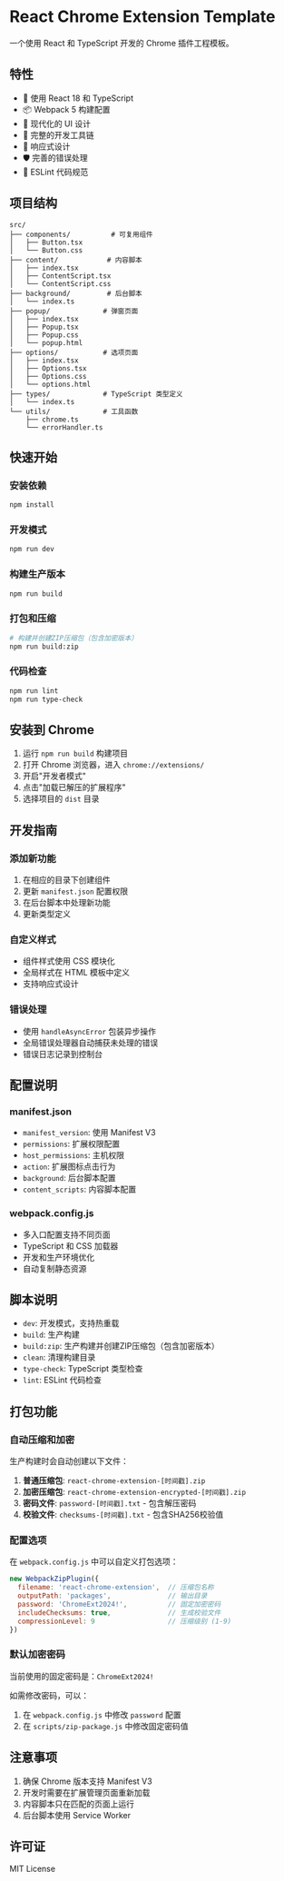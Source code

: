 # React Chrome Extension Template

一个使用 React 和 TypeScript 开发的 Chrome 插件工程模板。

## 特性

- 🚀 使用 React 18 和 TypeScript
- 📦 Webpack 5 构建配置
- 🎨 现代化的 UI 设计
- 🔧 完整的开发工具链
- 📱 响应式设计
- 🛡️ 完善的错误处理
- 📝 ESLint 代码规范

## 项目结构

```
src/
├── components/          # 可复用组件
│   ├── Button.tsx
│   └── Button.css
├── content/            # 内容脚本
│   ├── index.tsx
│   ├── ContentScript.tsx
│   └── ContentScript.css
├── background/         # 后台脚本
│   └── index.ts
├── popup/             # 弹窗页面
│   ├── index.tsx
│   ├── Popup.tsx
│   ├── Popup.css
│   └── popup.html
├── options/           # 选项页面
│   ├── index.tsx
│   ├── Options.tsx
│   ├── Options.css
│   └── options.html
├── types/             # TypeScript 类型定义
│   └── index.ts
└── utils/             # 工具函数
    ├── chrome.ts
    └── errorHandler.ts
```

## 快速开始

### 安装依赖

```bash
npm install
```

### 开发模式

```bash
npm run dev
```

### 构建生产版本

```bash
npm run build
```

### 打包和压缩

```bash
# 构建并创建ZIP压缩包（包含加密版本）
npm run build:zip
```

### 代码检查

```bash
npm run lint
npm run type-check
```

## 安装到 Chrome

1. 运行 `npm run build` 构建项目
2. 打开 Chrome 浏览器，进入 `chrome://extensions/`
3. 开启"开发者模式"
4. 点击"加载已解压的扩展程序"
5. 选择项目的 `dist` 目录

## 开发指南

### 添加新功能

1. 在相应的目录下创建组件
2. 更新 `manifest.json` 配置权限
3. 在后台脚本中处理新功能
4. 更新类型定义

### 自定义样式

- 组件样式使用 CSS 模块化
- 全局样式在 HTML 模板中定义
- 支持响应式设计

### 错误处理

- 使用 `handleAsyncError` 包装异步操作
- 全局错误处理器自动捕获未处理的错误
- 错误日志记录到控制台

## 配置说明

### manifest.json

- `manifest_version`: 使用 Manifest V3
- `permissions`: 扩展权限配置
- `host_permissions`: 主机权限
- `action`: 扩展图标点击行为
- `background`: 后台脚本配置
- `content_scripts`: 内容脚本配置

### webpack.config.js

- 多入口配置支持不同页面
- TypeScript 和 CSS 加载器
- 开发和生产环境优化
- 自动复制静态资源

## 脚本说明

- `dev`: 开发模式，支持热重载
- `build`: 生产构建
- `build:zip`: 生产构建并创建ZIP压缩包（包含加密版本）
- `clean`: 清理构建目录
- `type-check`: TypeScript 类型检查
- `lint`: ESLint 代码检查

## 打包功能

### 自动压缩和加密

生产构建时会自动创建以下文件：

1. **普通压缩包**: `react-chrome-extension-[时间戳].zip`
2. **加密压缩包**: `react-chrome-extension-encrypted-[时间戳].zip`
3. **密码文件**: `password-[时间戳].txt` - 包含解压密码
4. **校验文件**: `checksums-[时间戳].txt` - 包含SHA256校验值

### 配置选项

在 `webpack.config.js` 中可以自定义打包选项：

```javascript
new WebpackZipPlugin({
  filename: 'react-chrome-extension',  // 压缩包名称
  outputPath: 'packages',              // 输出目录
  password: 'ChromeExt2024!',          // 固定加密密码
  includeChecksums: true,              // 生成校验文件
  compressionLevel: 9                  // 压缩级别 (1-9)
})
```

### 默认加密密码

当前使用的固定密码是：`ChromeExt2024!`

如需修改密码，可以：
1. 在 `webpack.config.js` 中修改 `password` 配置
2. 在 `scripts/zip-package.js` 中修改固定密码值

## 注意事项

1. 确保 Chrome 版本支持 Manifest V3
2. 开发时需要在扩展管理页面重新加载
3. 内容脚本只在匹配的页面上运行
4. 后台脚本使用 Service Worker

## 许可证

MIT License 